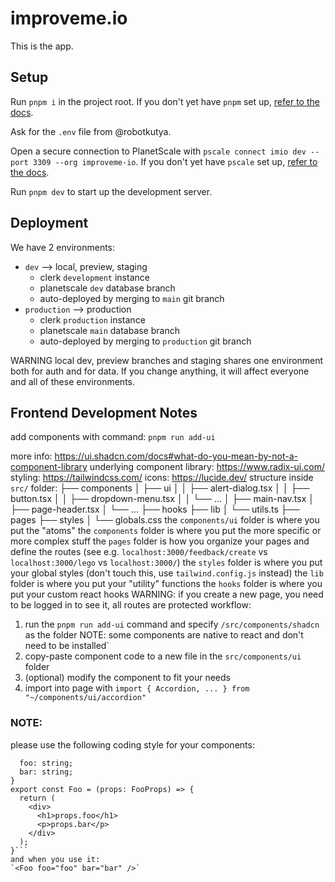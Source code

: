# improveme.io

This is the app.

## Setup

Run `pnpm i` in the project root. If you don't yet have `pnpm` set up, [refer to the docs](https://pnpm.io/installation#using-homebrew).

Ask for the `.env` file from @robotkutya.

Open a secure connection to PlanetScale with `pscale connect imio dev --port 3309 --org improveme-io`. If you don't yet have `pscale` set up, [refer to the docs](https://github.com/planetscale/cli#installation).

Run `pnpm dev` to start up the development server.

## Deployment

We have 2 environments:

- `dev` --> local, preview, staging
  - clerk `development` instance
  - planetscale `dev` database branch
  - auto-deployed by merging to `main` git branch
- `production` --> production
  - clerk `production` instance
  - planetscale `main` database branch
  - auto-deployed by merging to `production` git branch

WARNING local dev, preview branches and staging shares one environment both for auth and for data. If you change anything, it will affect everyone and all of these environments.

## Frontend Development Notes

add components with command:
`pnpm run add-ui`

more info:
https://ui.shadcn.com/docs#what-do-you-mean-by-not-a-component-library
underlying component library:
https://www.radix-ui.com/
styling:
https://tailwindcss.com/
icons:
https://lucide.dev/
structure inside `src/` folder:
├── components
│ ├── ui
│ │ ├── alert-dialog.tsx
│ │ ├── button.tsx
│ │ ├── dropdown-menu.tsx
│ │ └── ...
│ ├── main-nav.tsx
│ ├── page-header.tsx
│ └── ...
├── hooks
├── lib
│ └── utils.ts
├── pages
├── styles
│ └── globals.css
the `components/ui` folder is where you put the "atoms"
the `components` folder is where you put the more specific or more complex stuff
the `pages` folder is how you organize your pages and define the routes
(see e.g. `localhost:3000/feedback/create` vs `localhost:3000/lego` vs `localhost:3000/`)
the `styles` folder is where you put your global styles (don't touch this, use `tailwind.config.js` instead)
the `lib` folder is where you put your "utility" functions
the `hooks` folder is where you put your custom react hooks
WARNING: if you create a new page, you need to be logged in to see it, all routes are protected
workflow:

1. run the `pnpm run add-ui` command and specify `/src/components/shadcn` as the folder
   NOTE: some components are native to react and don't need to be installed`
2. copy-paste component code to a new file in the `src/components/ui` folder
3. (optional) modify the component to fit your needs
4. import into page with `import { Accordion, ... } from "~/components/ui/accordion"`

### NOTE:

please use the following coding style for your components:

````type FooProps = {
  foo: string;
  bar: string;
}
export const Foo = (props: FooProps) => {
  return (
    <div>
      <h1>props.foo</h1>
      <p>props.bar</p>
    </div>
  );
}```
and when you use it:
`<Foo foo="foo" bar="bar" />`
````
